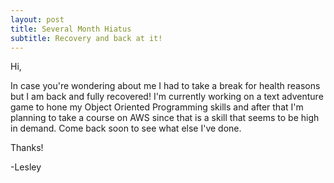 ```yaml
---
layout: post
title: Several Month Hiatus
subtitle: Recovery and back at it!
---
```


Hi,
  
In case you're wondering about me I had to take a break for health reasons but I am back and fully recovered! I'm currently working on a text adventure game to hone my
Object Oriented Programming skills and after that I'm planning to take a course on AWS since that is a skill that seems to be high in demand. Come back soon to see what else
I've done.
  
Thanks!
  
-Lesley
